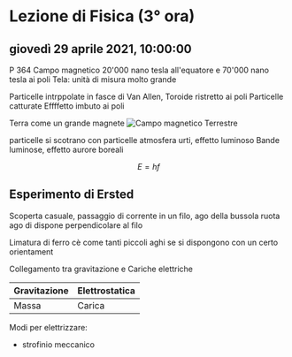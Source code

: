 # Lezione di Fisica (3° ora)

## giovedì 29 aprile 2021, 10:00:00
P 364
Campo magnetico 
20'000 nano tesla all'equatore
e 70'000 nano tesla ai poli
Tela: unità di misura molto grande

Particelle intrppolate in fasce di Van Allen, Toroide ristretto ai poli
Particelle catturate
Effffetto imbuto ai poli

Terra come un grande magnete
![Campo magnetico Terrestre](https://i.imgur.com/BDIYt7b.jpg)

particelle si scotrano con particelle atmosfera
urti, effetto luminoso
Bande luminose, effetto aurore boreali

$$
E=hf
$$
## Esperimento di Ersted
Scoperta casuale, passaggio di corrente in un filo, ago della bussola ruota
ago di dispone perpendicolare al filo

Limatura di ferro cè come tanti piccoli aghi se si dispongono con un certo orientament

Collegamento tra gravitazione e Cariche elettriche

|Gravitazione|Elettrostatica|
|---------------|-----------|
|Massa|Carica|

Modi per elettrizzare:
* strofinio meccanico
<!--stackedit_data:
eyJoaXN0b3J5IjpbLTI5NTM0NTQwNiwtMTE4OTI4MTQ0LDE4Nz
c0MjM4MTEsLTE2OTcxOTYxNzcsMTQwMzc0NTMwNV19
-->